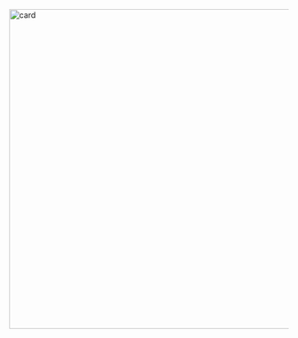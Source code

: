 <img width="2125" height="575" alt="card" src="https://github.com/user-attachments/assets/9452d054-c514-4f39-bb82-bb582a624aa6" />
